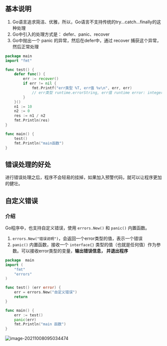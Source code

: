 ## 基本说明

1. Go语言追求简洁、优雅，所以，Go语言不支持传统的try...catch...finally的这种处理
2. Go中引入的处理方式是： defer、panic、recover
3. Go中抛出一个 panic 的异常，然后在defer中，通过 recover 捕获这个异常，然后正常处理

```go
package main
import "fmt"

func test() {
	defer func() {
		err := recover()
		if err != nil {
			fmt.Printf("err类型 %T, err值 %v\n", err, err)
			// err类型 runtime.errorString, err值 runtime error: integer divide by zero
		}
	}()
	n1 := 10
	n2 := 0
	res := n1 / n2
	fmt.Println(res)
}

func main() {
	test()
	fmt.Println("main函数")
}
```

## 错误处理的好处

进行错误处理之后，程序不会轻易的挂掉，如果加入预警代码，就可以让程序更加的健壮。

## 自定义错误

### 介绍

Go程序中，也支持自定义错误，使用 `errors.New()` 和 `panic()` 内置函数。

1. `errors.New("错误说明")`，会返回一个error类型的值，表示一个错误
2. `panic()` 内置函数，接收一个 `interface{}` 类型的值（也就是任何值）作为参数。可以接收error类型的变量，**输出错误信息， 并退出程序**

```go
package  main
import (
	"fmt"
	"errors"
)

func test() (err error) {
	err = errors.New("自定义错误")
	return
}

func main() {
	err := test()
	panic(err)
	fmt.Println("main 函数")
}
```

![image-20211008095034474](https://gitee.com/wu_kang0718/image/raw/master//20211008095036402.png)















